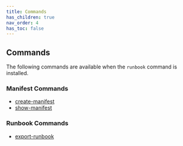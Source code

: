```yaml
---
title: Commands
has_children: true
nav_order: 4
has_toc: false
---
```


## Commands

The following commands are available when the `runbook` command is installed.

### Manifest Commands

* [create-manifest](create-manifest.md)
* [show-manifest](show-manifest.md)

### Runbook Commands

* [export-runbook](export-runbook.md)


